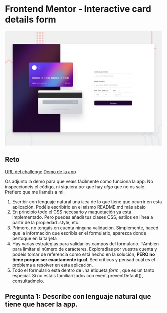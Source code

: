 # Frontend Mentor - Interactive card details form

![Design preview for the Interactive card details form coding challenge](./design/desktop-preview.jpg)

## Reto

[URL del challenge](https://www.frontendmentor.io/challenges/interactive-rating-component-koxpeBUmI)
[Demo de la app](https://interactive-card-details-form-main-zeta.vercel.app/)

Os adjunto la demo para que veaís fácilmente como funciona la app. No inspeccioneis el código, ni siquiera por que hay _algo_ que no os sale. Prefiero que me llaméis a mi.

1. Escribir con lenguaje natural una idea de lo que tiene que ocurrir en esta aplicación. Podéis escribirlo en el mismo README.md más abajo
2. En principio todo el CSS necesario y maquetación ya está implementado. Pero puedes añadir tus clases CSS, estilos en línea a partir de la propiedad .style, etc.
3. Primero, no tengáis en cuenta ninguna validación. Simplemente, haced que la información que escribís en el formulario, aparezca donde pertoque en la tarjeta
4. Hay varias estrategias para validar los campos del formulario. TAmbién para limitar el número de carácteres. Exploradlas por vuestra cuenta y podéis tomar de referencia como está hecho en la solución, **PERO no tiene porque ser exactamente igual**. Sed críticos y pensad cuál es el problema a resolver en esta aplicación.
5. Todo el formulario está dentro de una etiqueta _form_ , que es un tanto especial. Si no estáis familiarizados con event.preventDefault(), consultadmelo.

## Pregunta 1: Describe con lenguaje natural que tiene que hacer la app.
